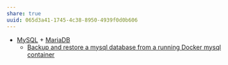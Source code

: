 ```yaml
---
share: true
uuid: 065d3a41-1745-4c38-8950-4939f0d0b606
---
```

* [MySQL](/undefined) + [MariaDB](/031c6a4f-2193-4f60-ae66-4dc03179baef)
	* [Backup and restore a mysql database from a running Docker mysql container](https://gist.github.com/spalladino/6d981f7b33f6e0afe6bb)
